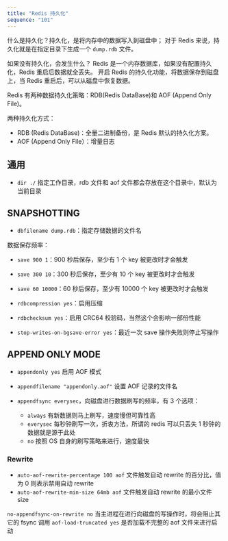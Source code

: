 ```yaml
---
title: "Redis 持久化"
sequence: "101"
---
```


什么是持久化？持久化，是将内存中的数据写入到磁盘中；
对于 Redis 来说，持久化就是在指定目录下生成一个 `dump.rdb` 文件。

如果没有持久化，会发生什么？
Redis 是一个内存数据库，如果没有配置持久化，Redis 重启后数据就全丢失。
开启 Redis 的持久化功能，将数据保存到磁盘上，当 Redis 重启后，可以从磁盘中恢复数据。

Redis 有两种数据持久化策略：RDB(Redis DataBase)和 AOF (Append Only File)。


两种持久化方式：

- RDB (Redis DataBase)：全量二进制备份，是 Redis 默认的持久化方案。
- AOF (Append Only File）：增量日志

## 通用

- `dir ./` 指定工作目录，rdb 文件和 aof 文件都会存放在这个目录中，默认为当前目录

## SNAPSHOTTING

- `dbfilename dump.rdb`：指定存储数据的文件名

数据保存频率：

- `save 900 1`：900 秒后保存，至少有 1 个 key 被更改时才会触发
- `save 300 10`：300 秒后保存，至少有 10 个 key 被更改时才会触发
- `save 60 10000`：60 秒后保存，至少有 10000 个 key 被更改时才会触发


- `rdbcompression yes`：启用压缩
- `rdbchecksum yes`：启用 CRC64 校验码，当然这个会影响一部份性能
- `stop-writes-on-bgsave-error yes`：最近一次 save 操作失败则停止写操作

## APPEND ONLY MODE

- `appendonly yes` 启用 AOF 模式
- `appendfilename "appendonly.aof"` 设置 AOF 记录的文件名

- `appendfsync everysec`，向磁盘进行数据刷写的频率，有 3 个选项：
    - `always` 有新数据则马上刷写，速度慢但可靠性高
    - `everysec` 每秒钟刷写一次，折衷方法，所谓的 redis 可以只丢失 1 秒钟的数据就是源于此处
    - `no` 按照 OS 自身的刷写策略来进行，速度最快

### Rewrite

- `auto-aof-rewrite-percentage 100 aof` 文件触发自动 rewrite 的百分比，值为 0 则表示禁用自动 rewrite
- `auto-aof-rewrite-min-size 64mb aof` 文件触发自动 rewrite 的最小文件 size

`no-appendfsync-on-rewrite no` 当主进程在进行向磁盘的写操作时，将会阻止其它的 fsync 调用
`aof-load-truncated yes` 是否加载不完整的 aof 文件来进行启动
